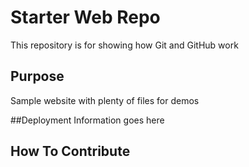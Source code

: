 # Starter Web Repo

This repository is for showing how Git and GitHub work

## Purpose

Sample website with plenty of files for demos

##Deployment
Information goes here

## How To Contribute
